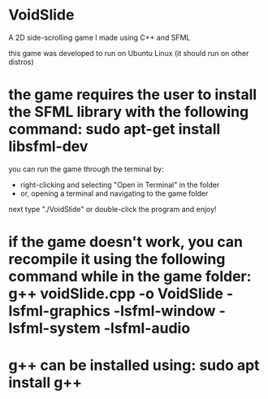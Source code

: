 # VoidSlide
A 2D side-scrolling game I made using C++ and SFML

this game was developed to run on Ubuntu Linux (it should run on other distros)

the game requires the user to install the SFML library with the following command:
sudo apt-get install libsfml-dev
==================================


you can run the game through the terminal by:
- right-clicking and selecting "Open in Terminal" in the folder
- or, opening a terminal and navigating to the game folder

next type "./VoidSlide" or double-click the program and enjoy!


if the game doesn't work, you can recompile it using
the following command while in the game folder:
g++ voidSlide.cpp -o VoidSlide -lsfml-graphics -lsfml-window -lsfml-system -lsfml-audio
==================================

g++ can be installed using:
sudo apt install g++
==================================
